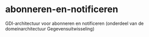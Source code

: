 # abonneren-en-notificeren
GDI-architectuur voor abonneren en notificeren (onderdeel van de domeinarchitectuur Gegevensuitwisseling)
